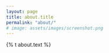 ```yaml
---
layout: page
title: about.title
permalink: "about/"
# image: assets/images/screenshot.png
---
```


{% t about.text %}